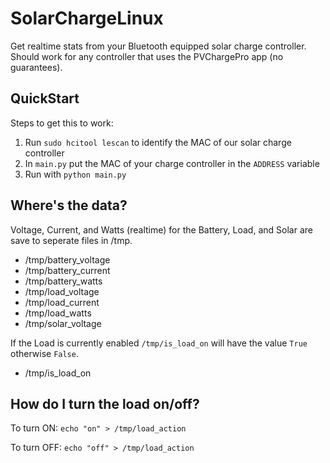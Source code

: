 # SolarChargeLinux
Get realtime stats from your Bluetooth equipped solar charge controller. \
Should work for any controller that uses the PVChargePro app (no guarantees).

## QuickStart
Steps to get this to work:
1. Run `sudo hcitool lescan` to identify the MAC of our solar charge controller
2. In `main.py` put the MAC of your charge controller in the `ADDRESS` variable
3. Run with `python main.py`


## Where's the data?
Voltage, Current, and Watts (realtime) for the Battery, Load, and Solar are save to seperate files in /tmp.

   - /tmp/battery_voltage
   - /tmp/battery_current
   - /tmp/battery_watts
   - /tmp/load_voltage
   - /tmp/load_current
   - /tmp/load_watts
   - /tmp/solar_voltage

If the Load is currently enabled `/tmp/is_load_on` will have the value `True` otherwise `False`.

   - /tmp/is_load_on

## How do I turn the load on/off?

To turn ON: `echo "on" > /tmp/load_action`

To turn OFF: `echo "off" > /tmp/load_action`
